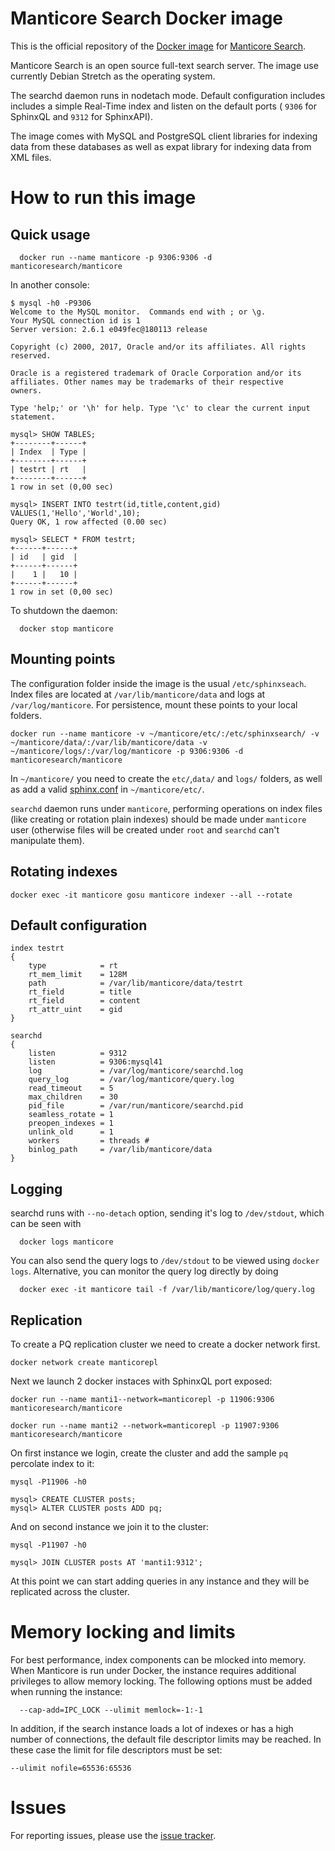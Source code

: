 # Manticore Search Docker image

This is the official repository of the [Docker image](https://hub.docker.com/r/manticoresearch/manticore/) for [Manticore Search](https://github.com/manticoresoftware/manticore).

Manticore Search is an open source full-text search server. The image use currently Debian Stretch as the operating system.

The searchd daemon runs in nodetach mode. Default configuration includes includes a simple Real-Time index and listen on the default ports ( `9306`  for SphinxQL and `9312` for SphinxAPI).

The image comes with MySQL  and PostgreSQL client libraries for indexing data from these databases as well as expat library for indexing data from XML files.


# How to run this image

## Quick usage

  ```
	docker run --name manticore -p 9306:9306 -d manticoresearch/manticore
  ```
  
  In another console:
  
  ```
  $ mysql -h0 -P9306
Welcome to the MySQL monitor.  Commands end with ; or \g.
Your MySQL connection id is 1
Server version: 2.6.1 e049fec@180113 release 

Copyright (c) 2000, 2017, Oracle and/or its affiliates. All rights reserved.

Oracle is a registered trademark of Oracle Corporation and/or its
affiliates. Other names may be trademarks of their respective
owners.

Type 'help;' or '\h' for help. Type '\c' to clear the current input statement.

mysql> SHOW TABLES;
+--------+------+
| Index  | Type |
+--------+------+
| testrt | rt   |
+--------+------+
1 row in set (0,00 sec)

mysql> INSERT INTO testrt(id,title,content,gid) VALUES(1,'Hello','World',10);
Query OK, 1 row affected (0.00 sec)

mysql> SELECT * FROM testrt;
+------+------+
| id   | gid  |
+------+------+
|    1 |   10 |
+------+------+
1 row in set (0,00 sec)
```

To shutdown the daemon:

```
  docker stop manticore
```

## Mounting points

The configuration folder inside the image is the usual `/etc/sphinxseach`. 
Index files are located at `/var/lib/manticore/data` and logs at `/var/log/manticore`.
For persistence, mount these points to your local folders.

```
docker run --name manticore -v ~/manticore/etc/:/etc/sphinxsearch/ -v ~/manticore/data/:/var/lib/manticore/data -v ~/manticore/logs/:/var/log/manticore -p 9306:9306 -d manticoresearch/manticore
```
    
In `~/manticore/` you need to create the `etc/`,`data/` and `logs/` folders, as well as add a valid  [sphinx.conf](https://github.com/manticoresoftware/docker/blob/master/sphinx.conf)   in `~/manticore/etc/`.  

`searchd` daemon runs under `manticore`, performing operations on index files (like creating or rotation plain indexes) should be made under `manticore` user (otherwise files will be created under `root` and `searchd` can't manipulate them).

## Rotating indexes

```
docker exec -it manticore gosu manticore indexer --all --rotate
```

## Default configuration

```
index testrt
{
    type            = rt
    rt_mem_limit    = 128M
    path            = /var/lib/manticore/data/testrt
    rt_field        = title
    rt_field        = content
    rt_attr_uint    = gid
}

searchd
{
    listen          = 9312
    listen          = 9306:mysql41
    log             = /var/log/manticore/searchd.log
    query_log       = /var/log/manticore/query.log
    read_timeout    = 5
    max_children    = 30
    pid_file        = /var/run/manticore/searchd.pid
    seamless_rotate = 1
    preopen_indexes = 1
    unlink_old      = 1
    workers         = threads # 
    binlog_path     = /var/lib/manticore/data
}
```

## Logging

searchd runs with ``--no-detach`` option, sending it's log to `/dev/stdout`, which can be seen with 

```
  docker logs manticore
```

You can also send the query logs to `/dev/stdout` to be viewed using `docker logs`.
Alternative, you can monitor the query log directly by doing 

```
  docker exec -it manticore tail -f /var/lib/manticore/log/query.log
```

## Replication

To create a PQ replication cluster we need to create a docker network first.

```
docker network create manticorepl
```
Next we launch 2 docker instaces with SphinxQL port exposed:

```
docker run --name manti1--network=manticorepl -p 11906:9306 manticoresearch/manticore
```

```
docker run --name manti2 --network=manticorepl -p 11907:9306 manticoresearch/manticore
```
On first instance we login, create the cluster and add the sample `pq` percolate index to it:

```
mysql -P11906 -h0

mysql> CREATE CLUSTER posts;
mysql> ALTER CLUSTER posts ADD pq;
```

And on second instance we join it to the cluster:

```
mysql -P11907 -h0

mysql> JOIN CLUSTER posts AT 'manti1:9312';
```

At this point we can start adding queries in any instance and they will be replicated across the cluster.

# Memory locking and limits

For best performance, index components can be mlocked into memory. When Manticore is run under Docker, the instance requires additional privileges to allow memory locking. The following options must be added when running the instance:

```
  --cap-add=IPC_LOCK --ulimit memlock=-1:-1 
```
In addition, if the search instance loads a lot of indexes or has a high number of connections, the default file descriptor limits may be reached.  In these case the limit for file descriptors must be set:

```
--ulimit nofile=65536:65536
```

# Issues

For reporting issues, please use the [issue tracker](https://github.com/manticoresoftware/docker/issues).

